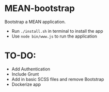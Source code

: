 MEAN-bootstrap
==============

Bootstrap a MEAN application.

- Run ```./install.sh``` in terminal to install the app
- Use ```node bin/www.js``` to run the application

TO-DO:
==============
- Add Authentication
- Include Grunt
- Add in basic SCSS files and remove Bootstrap
- Dockerize app
